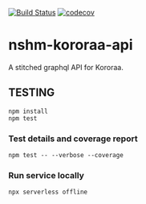 
[![Build Status](https://github.com/gns-science/nshm-kororaa-api/actions/workflows/dev.yml/badge.svg)](https://github.com/gns-science/nshm-kororaa-api/actions/workflows/dev.yml)
[![codecov](https://codecov.io/gh/gns-science/nshm-kororaa-api/branch/main/graphs/badge.svg)](https://codecov.io/github/gns-science/nshm-kororaa-api)

# nshm-kororaa-api
A stitched graphql API for Kororaa.

## TESTING

```
npm install
npm test
```

### Test details and coverage report

```
npm test -- --verbose --coverage
```

### Run service locally

`npx serverless offline`
